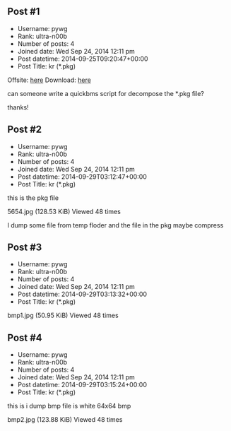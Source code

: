 ## Post #1
- Username: pywg
- Rank: ultra-n00b
- Number of posts: 4
- Joined date: Wed Sep 24, 2014 12:11 pm
- Post datetime: 2014-09-25T09:20:47+00:00
- Post Title: kr (*.pkg)

Offsite: [here](http://kr.ejoy.com/index.html)
Download: [here](http://ejoy.qiniudn.com/KR-Setup-0.9.101.190.exe)





can someone write a quickbms script for decompose the *.pkg file?

thanks!
## Post #2
- Username: pywg
- Rank: ultra-n00b
- Number of posts: 4
- Joined date: Wed Sep 24, 2014 12:11 pm
- Post datetime: 2014-09-29T03:12:47+00:00
- Post Title: kr (*.pkg)

this is the pkg file



5654.jpg (128.53 KiB) Viewed 48 times



I dump some file from temp floder and  the file in the pkg  maybe compress
## Post #3
- Username: pywg
- Rank: ultra-n00b
- Number of posts: 4
- Joined date: Wed Sep 24, 2014 12:11 pm
- Post datetime: 2014-09-29T03:13:32+00:00
- Post Title: kr (*.pkg)

bmp1.jpg (50.95 KiB) Viewed 48 times
## Post #4
- Username: pywg
- Rank: ultra-n00b
- Number of posts: 4
- Joined date: Wed Sep 24, 2014 12:11 pm
- Post datetime: 2014-09-29T03:15:24+00:00
- Post Title: kr (*.pkg)

this is i dump bmp file
is white 64x64 bmp 



bmp2.jpg (123.88 KiB) Viewed 48 times
